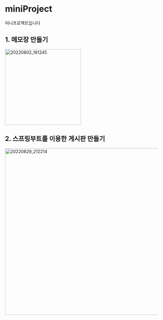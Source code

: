 # miniProject
미니프로젝트입니다

## 1. 메모장 만들기
<img width="250" alt="20220802_161245" src="https://user-images.githubusercontent.com/94501397/182314437-f6e449a5-41a3-49b1-b7e3-44d123503c5d.png">

## 2. 스프링부트를 이용한 게시판 만들기
<img width="550" alt="20220829_212214" src="https://user-images.githubusercontent.com/94501397/187200019-0a4651b6-dbd6-47e0-acbf-d29af38e0afc.png">
